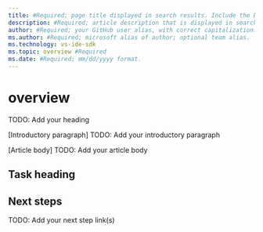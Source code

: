 ```yaml
---
title: #Required; page title displayed in search results. Include the brand.
description: #Required; article description that is displayed in search results.
author: #Required; your GitHub user alias, with correct capitalization.
ms.author: #Required; microsoft alias of author; optional team alias.
ms.technology: vs-ide-sdk
ms.topic: overview #Required
ms.date: #Required; mm/dd/yyyy format.
---
```


<!--
Remove all the comments in this template before you sign-off or merge to the 
main branch.

This template provides the basic structure of a Overview article pattern. See the [instructions - Overview](../level4/article-overview.md) in the pattern library.

You can provide feedback about this template at: mailto:ghogen@microsoft.com

 1. H1 -----------------------------------------------------------------------------

Required: For the H1 - that's the primary heading at the top of the article. Use the word "overview" for consistency after the feature or service.
-->

<!---
--->

# <area> overview
TODO: Add your heading

<!-- 2. Introductory paragraph ----------------------------------------------------------

Required: The introductory paragraph helps customers quickly determine whether an article is relevant.
Describe in customer-friendly terms what the  or feature is and does, and why the customer should care. Keep it short for the intro.
You can go into more detail later in the article. Many services add artwork or videos below the introduction.
-->

[Introductory paragraph]
TODO: Add your introductory paragraph

<!---Avoid notes, tips, and important boxes. Readers tend to skip over them. Better to put that info directly into the article text.--->

<!-- 3. Article body ------------------------------------------------------------
Required: After the intro, you can develop your overview by discussing the features that answer the "Why should I care" question with a bit more depth.
Be sure to call out any basic requirements and dependencies, as well as limitations or overhead.
Don't catalog every feature, and some may only need to be mentioned as available, without any discussion.
-->

[Article body]
TODO: Add your article body

<!-- Top tasks ------------------------------------------------------------------------------

Suggested:
An effective way to structure you overview article is to create an H2 for the top customer tasks you identified during the planning process and describe how the product/service helps customers with that task.

Create a new H2 for each task you list. Task 
headings should start with an imperative verb, not a gerund (-ing form), e.g. "Configure a command" not "Configuring a command".

Use H3s for subareas within each task to break up.
--->

## Task heading

<!-- 5. Next steps ------------------------------------------------------------------------

Required: In Overview articles, provide at least one next step.
Next steps in overview articles will often link to a tutorial or a conceptual article.
What you link to will depend on what is really a next step for the customer.
Do not use a "More info section" or a "Resources section" or a "See also section".
--->

## Next steps
TODO: Add your next step link(s)